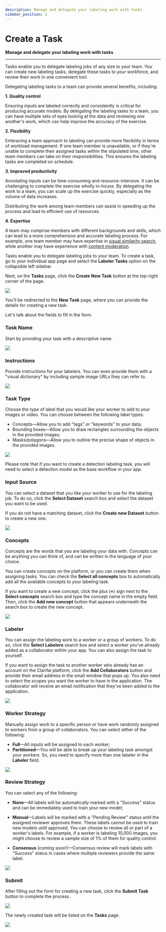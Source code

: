 ```yaml
---
description: Manage and delegate your labeling work with tasks
sidebar_position: 2
---
```


# Create a Task

**Manage and delegate your labeling work with tasks**

<hr />

Tasks enable you to delegate labeling jobs of any size to your team. You can create new labeling tasks, delegate these tasks to your workforce, and review their work in one convenient tool.  

Delegating labeling tasks to a team can provide several benefits, including:

**1. Quality control**

Ensuring inputs are labeled correctly and consistently is critical for producing accurate models. By delegating the labeling tasks to a team, you can have multiple sets of eyes looking at the data and reviewing one another's work, which can help improve the accuracy of the exercise.

**2. Flexibility**

Embracing a team approach to labeling can provide more flexibility in terms of workload management. If one team member is unavailable, or if they're unable to complete their assigned tasks within the stipulated time, other team members can take on their responsibilities. This ensures the labeling tasks are completed on schedule. 

**3. Improved productivity**

Annotating inputs can be time-consuming and resource-intensive. It can be challenging to complete the exercise wholly in-house. By delegating the work to a team, you can scale up the exercise quickly, especially as the volume of data increases. 

Distributing the work among team members can assist in speeding up the process and lead to efficient use of resources. 

**4. Expertise**

A team may comprise members with different backgrounds and skills, which can lead to a more comprehensive and accurate labeling process. For example, one team member may have expertise in [visual similarity search](https://www.clarifai.com/use-cases/visual-search), while another may have experience with [content moderation](https://www.clarifai.com/solutions/content-moderation).
 

Tasks enable you to delegate labeling jobs to your team. To create a task, go to your individual app page and select the **Labeler Tasks** option on the collapsible left sidebar. 

Next, on the **Tasks** page, click the **Create New Task** button at the top-right corner of the page. 

![](/img/community/tasks/task_1.png)

You'll be redirected to the **New Task** page, where you can provide the details for creating a new task. 

Let's talk about the fields to fill in the form.

### Task Name 

Start by providing your task with a descriptive name.

![](/img/community/tasks/task_1_1.png)

### Instructions

Provide instructions for your labelers. You can even provide them with a "visual dictionary" by including sample image URLs they can refer to. 

![](/img/community/tasks/task_1_2.png)

### Task Type

Choose the type of label that you would like your worker to add to your images or video. You can choose between the following label types:

- Concepts—Allow you to add "tags" or "keywords" to your data;
- Bounding boxes—Allow you to draw rectangles surrounding the objects in the provided images;
- Masks/polygons—Allow you to outline the precise shape of objects in the provided images.

![](/img/community/tasks/task_3.png)

Please note that if you want to create a detection labeling task, you will need to select a detection model as the base workflow in your app.

### Input Source

You can select a dataset that you like your worker to use for the labeling job. To do so, click the **Select Dataset** search box and select the dataset you want to be used. 

If you do not have a matching dataset, click the **Create new Dataset** button to create a new one. 

![](/img/community/tasks/task_4.png)

### Concepts

Concepts are the words that you are labeling your data with. Concepts can be anything you can think of, and can be written in the language of your choice. 

You can create concepts on the platform, or you can create them when assigning tasks. You can check the **Select all concepts** box to automatically add all the available concepts to your labeling task.

If you want to create a new concept, click the plus (**+**) sign next to the **Select concepts** search box and type the concept name in the empty field. Then, click the **Add new concept** button that appears underneath the search box to create the new concept. 

![](/img/community/tasks/task_5.png)

### Labeler

You can assign the labeling work to a worker or a group of workers. To do so, click the **Select Labelers** search box and select a worker you've already added as a collaborator within your app. You can also assign the task to yourself. 

If you want to assign the task to another worker who already has an account on the Clarifai platform, click the **Add Collaborators** button and provide their email address in the small window that pops up. You also need to select the scopes you want the worker to have in the application. The collaborator will receive an email notification that they've been added to the application. 

![](/img/community/tasks/task_6.png)

### Worker Strategy

Manually assign work to a specific person or have work randomly assigned to workers from a group of collaborators. You can select either of the following:

- **Full**—All inputs will be assigned to each worker;
- **Partitioned**—You will be able to break up your labeling task amongst your workers. So, you need to specify more than one labeler in the **Labeler** field. 

![](/img/community/tasks/task_7.png)

### Review Strategy

You can select any of the following:

- **None**—All labels will be automatically marked with a "Success" status and can be immediately used to train your new model;

- **Manual**—Labels will be marked with a "Pending Review" status until the assigned reviewer approves them. These labels cannot be used to train new models until approved. You can choose to review all or part of a worker's labels. For example, if a worker is labeling 10,000 images, you might choose to review a sample size of 1% of them for quality control.

- **Consensus** \(coming soon!\)—Consensus review will mark labels with "Success" status in cases where multiple reviewers provide the same label.

![](/img/community/tasks/task_8.png)

### Submit

After filling out the form for creating a new task, click the **Submit Task** button to complete the process. 

![](/img/community/tasks/task_9.png)

The newly created task will be listed on the **Tasks** page.

![](/img/community/tasks/task_10.png)

